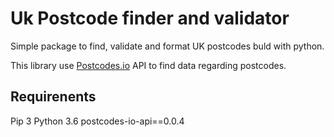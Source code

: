 # Uk Postcode finder and validator

Simple package to find, validate and format UK postcodes buld with python.

This library use [Postcodes.io](https://postcodes.io/) API to find data regarding postcodes.

## Requirenents

Pip 3
Python 3.6
postcodes-io-api==0.0.4